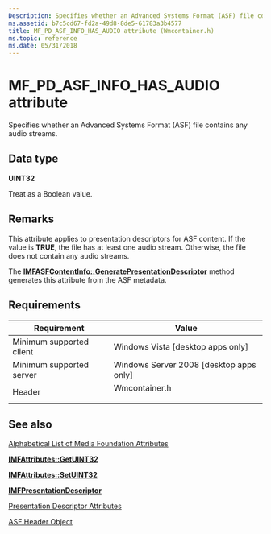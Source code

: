 ```yaml
---
Description: Specifies whether an Advanced Systems Format (ASF) file contains any audio streams.
ms.assetid: b7c5cd67-fd2a-49d8-8de5-61783a3b4577
title: MF_PD_ASF_INFO_HAS_AUDIO attribute (Wmcontainer.h)
ms.topic: reference
ms.date: 05/31/2018
---
```


# MF\_PD\_ASF\_INFO\_HAS\_AUDIO attribute

Specifies whether an Advanced Systems Format (ASF) file contains any audio streams.

## Data type

**UINT32**

Treat as a Boolean value.

## Remarks

This attribute applies to presentation descriptors for ASF content. If the value is **TRUE**, the file has at least one audio stream. Otherwise, the file does not contain any audio streams.

The [**IMFASFContentInfo::GeneratePresentationDescriptor**](/windows/desktop/api/wmcontainer/nf-wmcontainer-imfasfcontentinfo-generatepresentationdescriptor) method generates this attribute from the ASF metadata.

## Requirements



| Requirement | Value |
|-------------------------------------|------------------------------------------------------------------------------------------|
| Minimum supported client<br/> | Windows Vista \[desktop apps only\]<br/>                                           |
| Minimum supported server<br/> | Windows Server 2008 \[desktop apps only\]<br/>                                     |
| Header<br/>                   | <dl> <dt>Wmcontainer.h</dt> </dl> |



## See also

<dl> <dt>

[Alphabetical List of Media Foundation Attributes](alphabetical-list-of-media-foundation-attributes.md)
</dt> <dt>

[**IMFAttributes::GetUINT32**](/windows/desktop/api/mfobjects/nf-mfobjects-imfattributes-getuint32)
</dt> <dt>

[**IMFAttributes::SetUINT32**](/windows/desktop/api/mfobjects/nf-mfobjects-imfattributes-setuint32)
</dt> <dt>

[**IMFPresentationDescriptor**](/windows/desktop/api/mfidl/nn-mfidl-imfpresentationdescriptor)
</dt> <dt>

[Presentation Descriptor Attributes](presentation-descriptor-attributes.md)
</dt> <dt>

[ASF Header Object](asf-file-structure.md)
</dt> </dl>

 

 




